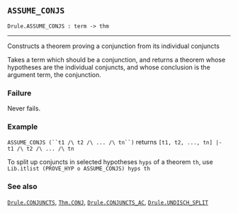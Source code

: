 ## `ASSUME_CONJS`

``` hol4
Drule.ASSUME_CONJS : term -> thm
```

------------------------------------------------------------------------

Constructs a theorem proving a conjunction from its individual conjuncts

Takes a term which should be a conjunction, and returns a theorem whose
hypotheses are the individual conjuncts, and whose conclusion is the
argument term, the conjunction.

### Failure

Never fails.

### Example

``` ASSUME_CONJS (``t1 /\ t2 /\ ... /\ tn``) ``` returns
`[t1, t2, ..., tn] |- t1 /\ t2 /\ ... /\ tn`

To split up conjuncts in selected hypotheses `hyps` of a theorem `th`,
use `Lib.itlist (PROVE_HYP o ASSUME_CONJS) hyps th`

### See also

[`Drule.CONJUNCTS`](#Drule.CONJUNCTS), [`Thm.CONJ`](#Thm.CONJ),
[`Drule.CONJUNCTS_AC`](#Drule.CONJUNCTS_AC),
[`Drule.UNDISCH_SPLIT`](#Drule.UNDISCH_SPLIT)
